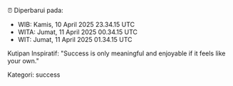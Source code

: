⏰ Diperbarui pada:
- WIB: Kamis, 10 April 2025 23.34.15 UTC
- WITA: Jumat, 11 April 2025 00.34.15 UTC
- WIT: Jumat, 11 April 2025 01.34.15 UTC

Kutipan Inspiratif:
"Success is only meaningful and enjoyable if it feels like your own."


Kategori: success


